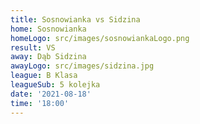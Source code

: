 ```yaml
---
title: Sosnowianka vs Sidzina
home: Sosnowianka
homeLogo: src/images/sosnowiankaLogo.png
result: VS
away: Dąb Sidzina
awayLogo: src/images/sidzina.jpg
league: B Klasa
leagueSub: 5 kolejka
date: '2021-08-18'
time: '18:00'
---
```

